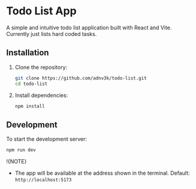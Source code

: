 # Todo List App

A simple and intuitive todo list application built with React and Vite. Currently just lists hard coded tasks.

## Installation

1. Clone the repository:

   ```bash
   git clone https://github.com/adnv3k/todo-list.git
   cd todo-list
   ```

2. Install dependencies:

   ```bash
   npm install
   ```

## Development

To start the development server:

```bash
npm run dev
```
!{NOTE}
- The app will be available at the address shown in the terminal. Default: `http://localhost:5173`



